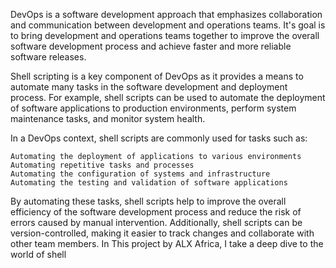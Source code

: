 DevOps is a software development approach that emphasizes collaboration and communication between development and operations teams. It's goal is to bring development and operations teams together to improve the overall software development process and achieve faster and more reliable software releases.

Shell scripting is a key component of DevOps as it provides a means to automate many tasks in the software development and deployment process. For example, shell scripts can be used to automate the deployment of software applications to production environments, perform system maintenance tasks, and monitor system health.

In a DevOps context, shell scripts are commonly used for tasks such as:

    Automating the deployment of applications to various environments
    Automating repetitive tasks and processes
    Automating the configuration of systems and infrastructure
    Automating the testing and validation of software applications

By automating these tasks, shell scripts help to improve the overall efficiency of the software development process and reduce the risk of errors caused by manual intervention. Additionally, shell scripts can be version-controlled, making it easier to track changes and collaborate with other team members.
 In This project by ALX Africa, I take a deep dive to the world of shell
